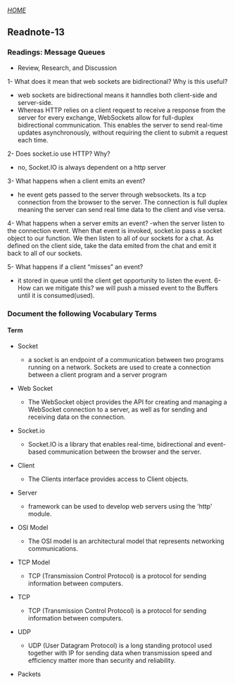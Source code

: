 [*HOME*](https://nassir1976.github.io/reading-notes/)
## Readnote-13
### Readings: Message Queues

- Review, Research, and Discussion

1- What does it mean that web sockets are bidirectional? Why is this useful?
- web sockets are bidirectional means it hanndles both client-side and server-side.
- Whereas HTTP relies on a client request to receive a response from the server for every exchange, WebSockets allow for full-duplex bidirectional communication. This enables the server to send real-time updates asynchronously, without requiring the client to submit a request each time.

2- Does socket.io use HTTP? Why?
-  no, Socket.IO is always dependent on a http server

3- What happens when a client emits an event?
- he event gets passed to the server through websockets. Its a tcp connection from the browser to the server. The connection is full duplex meaning the server can send real time data to the client and vise versa.

4- What happens when a server emits an event?
-when the server listen to the connection event. When that event is invoked, socket.io pass a socket object to our function. We then listen to all of our sockets for a chat. As defined on the client side, take the data emited from the chat and emit it back to all of our sockets.

5- What happens if a client “misses” an event?
- it stored in queue until the client get opportunity to listen the event.
6- How can we mitigate this?
 we will push a missed event to the Buffers until it is consumed(used).

### Document the following Vocabulary Terms
#### Term
- Socket
  - a socket is an endpoint of a communication between two programs running on a network. Sockets are used to create a connection between a client program and a server program
- Web Socket

  - The WebSocket object provides the API for creating and managing a WebSocket connection to a server, as well as for sending and receiving data on the connection.

- Socket.io
   - Socket.IO is a library that enables real-time, bidirectional and event-based communication between the browser and the server.
- Client
   - The Clients interface provides access to Client objects.
- Server
   - framework can be used to develop web servers using the 'http' module.
- OSI Model
   - The OSI model is an architectural model that represents networking communications.
- TCP Model
   - TCP (Transmission Control Protocol) is a protocol for sending information between computers.
- TCP
  - TCP (Transmission Control Protocol) is a protocol for sending information between computers.
- UDP
   - UDP (User Datagram Protocol) is a long standing protocol used together with IP for sending data when transmission speed and efficiency matter more than security and reliability.

- Packets


 